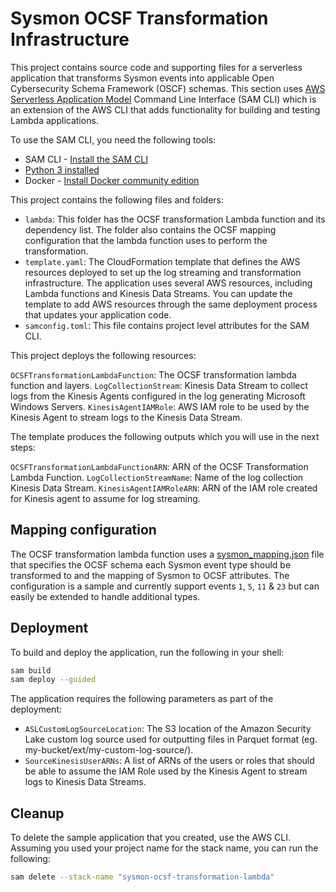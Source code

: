 # Sysmon OCSF Transformation Infrastructure

This project contains source code and supporting files for a serverless application that transforms Sysmon events into applicable Open Cybersecurity Schema Framework (OSCF) schemas. This section uses [AWS Serverless Application Model](https://aws.amazon.com/serverless/sam/) Command Line Interface (SAM CLI) which is an extension of the AWS CLI that adds functionality for building and testing Lambda applications. 

To use the SAM CLI, you need the following tools:

* SAM CLI - [Install the SAM CLI](https://docs.aws.amazon.com/serverless-application-model/latest/developerguide/serverless-sam-cli-install.html)
* [Python 3 installed](https://www.python.org/downloads/)
* Docker - [Install Docker community edition](https://hub.docker.com/search/?type=edition&offering=community)


This project contains the following files and folders:

* `lambda`: This folder has the OCSF transformation Lambda function and its dependency list. The folder also contains the OCSF mapping configuration that the lambda function uses to perform the transformation.
* `template.yaml`: The CloudFormation template that defines the AWS resources deployed to set up the log streaming and transformation infrastructure. The application uses several AWS resources, including Lambda functions and Kinesis Data Streams. You can update the template to add AWS resources through the same deployment process that updates your application code.
* `samconfig.toml`: This file contains project level attributes for the SAM CLI.

This project deploys the following resources:

`OCSFTransformationLambdaFunction`: The OCSF transformation lambda function and layers.
`LogCollectionStream`: Kinesis Data Stream to collect logs from the Kinesis Agents configured in the log generating Microsoft Windows Servers.
`KinesisAgentIAMRole`: AWS IAM role to be used by the Kinesis Agent to stream logs to the Kinesis Data Stream.

The template produces the following outputs which you will use in the next steps:

`OCSFTransformationLambdaFunctionARN`: ARN of the OCSF Transformation Lambda Function.
`LogCollectionStreamName`: Name of the log collection Kinesis Data Stream.
`KinesisAgentIAMRoleARN`: ARN of the IAM role created for Kinesis agent to assume for log streaming.

## Mapping configuration

The OCSF transformation lambda function uses a [sysmon_mapping.json](./lambda/sysmon_mapping.json) file that specifies the OCSF schema each Sysmon event type should be transformed to and the mapping of Sysmon to OCSF attributes. The configuration is a sample and currently support events `1`, `5`, `11` & `23` but can easily be extended to handle additional types.

## Deployment

To build and deploy the application, run the following in your shell:

```bash
sam build
sam deploy --guided
```
The application requires the following parameters as part of the deployment:

* `ASLCustomLogSourceLocation`: The S3 location of the Amazon Security Lake custom log source used for outputting files in Parquet format (eg. my-bucket/ext/my-custom-log-source/).
* `SourceKinesisUserARNs`: A list of ARNs of the users or roles that should be able to assume the IAM Role used by the Kinesis Agent to stream logs to Kinesis Data Streams.

## Cleanup

To delete the sample application that you created, use the AWS CLI. Assuming you used your project name for the stack name, you can run the following:

```bash
sam delete --stack-name "sysmon-ocsf-transformation-lambda"
```
